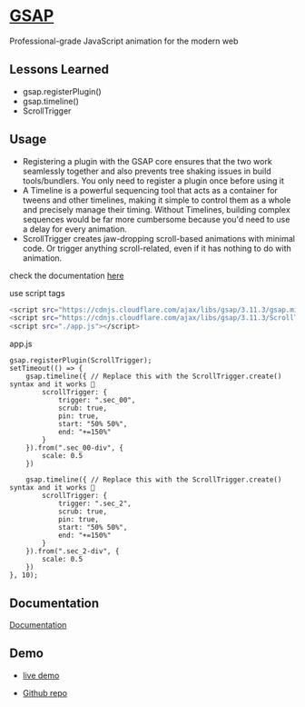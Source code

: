 
# [GSAP](https://greensock.com/)

Professional-grade JavaScript animation for the modern web




## Lessons Learned

- gsap.registerPlugin() 
- gsap.timeline()
- ScrollTrigger

## Usage

- Registering a plugin with the GSAP core ensures that the two work seamlessly together and also prevents tree shaking issues in build tools/bundlers. You only need to register a plugin once before using it
- A Timeline is a powerful sequencing tool that acts as a container for tweens and other timelines, making it simple to control them as a whole and precisely manage their timing. Without Timelines, building complex sequences would be far more cumbersome because you'd need to use a delay for every animation. 
- ScrollTrigger creates jaw-dropping scroll-based animations with minimal code. Or trigger anything scroll-related, even if it has nothing to do with animation.

check the documentation [here](https://greensock.com/docs/v3/Plugins/ScrollTrigger)

use script tags

```bash
<script src="https://cdnjs.cloudflare.com/ajax/libs/gsap/3.11.3/gsap.min.js"></script>
<script src="https://cdnjs.cloudflare.com/ajax/libs/gsap/3.11.3/ScrollTrigger.min.js"></script>
<script src="./app.js"></script>
```

app.js
```
gsap.registerPlugin(ScrollTrigger);
setTimeout(() => {
    gsap.timeline({ // Replace this with the ScrollTrigger.create() syntax and it works 🤔
        scrollTrigger: {
            trigger: ".sec_00",
            scrub: true,
            pin: true,
            start: "50% 50%",
            end: "+=150%"
        }
    }).from(".sec_00-div", {
        scale: 0.5
    })
    
    gsap.timeline({ // Replace this with the ScrollTrigger.create() syntax and it works 🤔
        scrollTrigger: {
            trigger: ".sec_2",
            scrub: true,
            pin: true,
            start: "50% 50%",
            end: "+=150%"
        }
    }).from(".sec_2-div", {
        scale: 0.5
    })
}, 10);
```
    
## Documentation

[Documentation](https://greensock.com/docs/v3/Plugins/ScrollTrigger)


## Demo

- [live demo](https://warsayt.github.io/GSAP-animation/)

- [Github repo](https://github.com/WarsayT/GSAP-animation)


